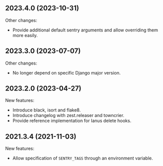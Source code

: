 
2023.4.0 (2023-10-31)
---------------------

Other changes:

- Provide additional default sentry arguments and allow overriding them more easily.


2023.3.0 (2023-07-07)
---------------------

Other changes:

- No longer depend on specific Django major version.


2023.2.0 (2023-04-27)
---------------------

New features:

- Introduce black, isort and flake8.
- Introduce changelog with zest.releaser and towncrier.
- Provide reference implementation for Ianus delete hooks.


2021.3.4 (2021-11-03)
---------------------

New features:

- Allow specification of `SENTRY_TAGS` through an environment variable.

